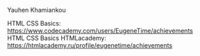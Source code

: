 Yauhen Khamiankou

HTML CSS Basics: https://www.codecademy.com/users/EugeneTime/achievements  
HTML CSS Basics HTMLacademy: https://htmlacademy.ru/profile/eugenetime/achievements